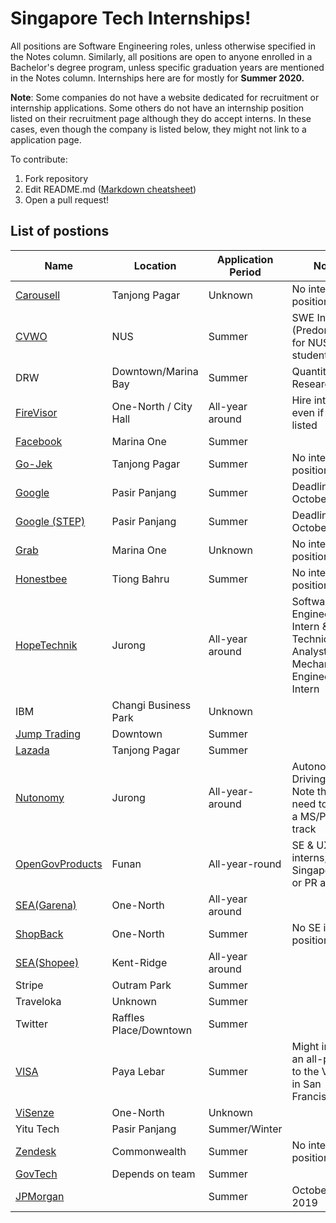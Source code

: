 
# Singapore Tech Internships!

All positions are Software Engineering roles, unless otherwise specified in the Notes column. Similarly, all positions are open to anyone enrolled in a Bachelor's degree program, unless specific graduation years are mentioned in the Notes column. Internships here are for mostly for **Summer 2020.**

**Note**: Some companies do not have a website dedicated for recruitment or internship applications. Some others do not have an internship position listed on their recruitment page although they do accept interns. In these cases, even though the company is listed below, they might not link to a application page.

To contribute:
1. Fork repository
2. Edit README.md ([Markdown cheatsheet](https://github.com/tchapi/markdown-cheatsheet/blob/master/README.md))
4. Open a pull request!


## List of postions
| Name | Location | Application Period | Notes  |
|---|---|---|---|
| [Carousell](https://careers.carousell.com/)  | Tanjong Pagar | Unknown | No intern positions listed |
| [CVWO](https://www.comp.nus.edu.sg/~vwo/contact.html)  | NUS | Summer | SWE Intern (Predominantly for NUS students) |
| DRW  | Downtown/Marina Bay | Summer | Quantitative Research |
| [FireVisor](https://angel.co/firevisor/jobs) | One-North / City Hall | All-year around | Hire interns even if not listed |
| [Facebook](https://www.facebook.com/careers/jobs/440222083369338/) | Marina One | Summer | |
| [Go-Jek](https://www.gojek.io/careers/) | Tanjong Pagar | Summer | No intern positions listed |
| [Google](https://careers.google.com/jobs/results/142027906936120006-software-engineering-intern-summer-2020/?company=Google&company=YouTube&hl=en&jlo=en-US&location=Singapore&q=Software%20Engineering%20intern)  | Pasir Panjang | Summer | Deadline: 31st October 2019 | Within 12-18 months of completing a Bachelor's or Master's degree
| [Google (STEP)](https://careers.google.com/jobs/results/97828209514422982-student-training-in-engineering-program-step-intern-2020/?company=Google&company=YouTube&hl=en&jlo=en-US&location=Singapore&q=Software%20Engineering%20intern)  | Pasir Panjang | Summer | Deadline: 31st October 2019 |
| [Grab](https://grab.careers/team-engineering/?tm=Engineering)  | Marina One | Unknown | No intern positions listed |
| [Honestbee](https://careers.honestbee.com/departments/job/)  | Tiong Bahru | Summer | No intern positions listed |
| [HopeTechnik](https://www.hopetechnik.com/careers/) | Jurong | All-year around| Software Engineering Intern && Technical Analyst && Mechanical Engineering Intern |
|IBM | Changi Business Park | Unknown | |
| [Jump Trading](https://www.jumptrading.com/jobs.html)  | Downtown | Summer | |
| [Lazada](http://www.lazada.com/work-at-lazada) | Tanjong Pagar | Summer | |
| [Nutonomy](https://www.nutonomy.com/careers/) | Jurong | All-year-around | Autonomous Driving Intern. Note that you need to be on a MS/PhD track |
| [OpenGovProducts](https://opengovernmentproducts.recruitee.com/)| Funan| All-year-round| SE & UX interns; Only Singaporean or PR allowed;|
| [SEA(Garena)](https://career.seagroup.com/programs?pos=LIP-area)  | One-North | All-year around | |
| [ShopBack](http://careers.shopback.com/singapore)  | One-North | Summer | No SE intern positions listed |
| [SEA(Shopee)](https://careers.shopee.sg/) | Kent-Ridge | All-year around | |
| Stripe | Outram Park | Summer | |
| Traveloka| Unknown | Summer | |
| Twitter  | Raffles Place/Downtown | Summer ||
| [VISA](https://jobs.smartrecruiters.com/oneclick-ui/company/108611351/job/1520850202/publication/743999693253063)  | Paya Lebar | Summer | Might include an all-paid trip to the VISA HQ in San Francisco |
| [ViSenze](https://visenze.workable.com/jobs/708797/candidates/new)  | One-North | Unknown | |
| Yitu Tech | Pasir Panjang | Summer/Winter | |
| [Zendesk](https://www.zendesk.com/jobs/singapore/)  | Commonwealth | Summer | No intern positions listed |
| [GovTech](https://govtech.taleo.net/careersection/govtech_internship/jobsearch.ftl)| Depends on team| Summer||
| [JPMorgan](https://jpmchase.taleo.net/careersection/10140/jobdetail.ftl?job=190064684)| | Summer|October 27, 2019|
